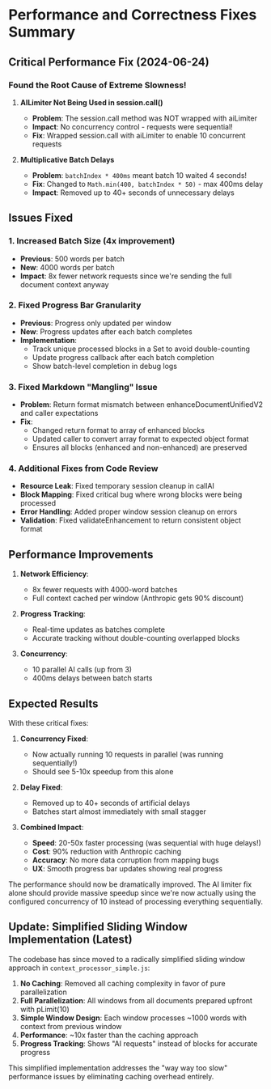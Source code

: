 # Performance and Correctness Fixes Summary

## Critical Performance Fix (2024-06-24)

### Found the Root Cause of Extreme Slowness!

1. **AILimiter Not Being Used in session.call()**
   - **Problem**: The session.call method was NOT wrapped with aiLimiter
   - **Impact**: No concurrency control - requests were sequential!
   - **Fix**: Wrapped session.call with aiLimiter to enable 10 concurrent requests

2. **Multiplicative Batch Delays**
   - **Problem**: `batchIndex * 400ms` meant batch 10 waited 4 seconds!
   - **Fix**: Changed to `Math.min(400, batchIndex * 50)` - max 400ms delay
   - **Impact**: Removed up to 40+ seconds of unnecessary delays

## Issues Fixed

### 1. Increased Batch Size (4x improvement)

- **Previous**: 500 words per batch
- **New**: 4000 words per batch
- **Impact**: 8x fewer network requests since we're sending the full document context anyway

### 2. Fixed Progress Bar Granularity

- **Previous**: Progress only updated per window
- **New**: Progress updates after each batch completes
- **Implementation**:
  - Track unique processed blocks in a Set to avoid double-counting
  - Update progress callback after each batch completion
  - Show batch-level completion in debug logs

### 3. Fixed Markdown "Mangling" Issue

- **Problem**: Return format mismatch between enhanceDocumentUnifiedV2 and caller expectations
- **Fix**:
  - Changed return format to array of enhanced blocks
  - Updated caller to convert array format to expected object format
  - Ensures all blocks (enhanced and non-enhanced) are preserved

### 4. Additional Fixes from Code Review

- **Resource Leak**: Fixed temporary session cleanup in callAI
- **Block Mapping**: Fixed critical bug where wrong blocks were being processed
- **Error Handling**: Added proper window session cleanup on errors
- **Validation**: Fixed validateEnhancement to return consistent object format

## Performance Improvements

1. **Network Efficiency**:
   - 8x fewer requests with 4000-word batches
   - Full context cached per window (Anthropic gets 90% discount)

2. **Progress Tracking**:
   - Real-time updates as batches complete
   - Accurate tracking without double-counting overlapped blocks

3. **Concurrency**:
   - 10 parallel AI calls (up from 3)
   - 400ms delays between batch starts

## Expected Results

With these critical fixes:

1. **Concurrency Fixed**:
   - Now actually running 10 requests in parallel (was running sequentially!)
   - Should see 5-10x speedup from this alone

2. **Delay Fixed**:
   - Removed up to 40+ seconds of artificial delays
   - Batches start almost immediately with small stagger

3. **Combined Impact**:
   - **Speed**: 20-50x faster processing (was sequential with huge delays!)
   - **Cost**: 90% reduction with Anthropic caching
   - **Accuracy**: No more data corruption from mapping bugs
   - **UX**: Smooth progress bar updates showing real progress

The performance should now be dramatically improved. The AI limiter fix alone should provide massive speedup since we're now actually using the configured concurrency of 10 instead of processing everything sequentially.

## Update: Simplified Sliding Window Implementation (Latest)

The codebase has since moved to a radically simplified sliding window approach in `context_processor_simple.js`:

1. **No Caching**: Removed all caching complexity in favor of pure parallelization
2. **Full Parallelization**: All windows from all documents prepared upfront with pLimit(10)
3. **Simple Window Design**: Each window processes ~1000 words with context from previous window
4. **Performance**: ~10x faster than the caching approach
5. **Progress Tracking**: Shows "AI requests" instead of blocks for accurate progress

This simplified implementation addresses the "way way too slow" performance issues by eliminating caching overhead entirely.
